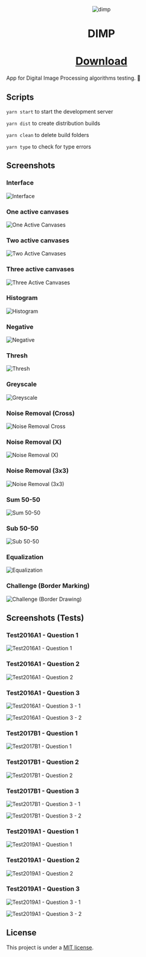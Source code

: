 <p align="center">
  <img src="/app/media/icon.png" alt="dimp" />
  <h1 align="center">DIMP</h1>

  <h1 align="center">
		<a href="https://github.com/Azganoth/dimp/releases">Download</a>
	</h1>
</p>

App for Digital Image Processing algorithms testing. 🧪

## Scripts

`yarn start` to start the development server

`yarn dist` to create distribution builds

`yarn clean` to delete build folders

`yarn type` to check for type errors

## Screenshots

### Interface

![Interface](/screenshots/dimp-interface.png)

### One active canvases

![One Active Canvases](/screenshots/dimp-one-active-canvases.png)

### Two active canvases

![Two Active Canvases](/screenshots/dimp-two-active-canvases.png)

### Three active canvases

![Three Active Canvases](/screenshots/dimp-three-active-canvases.png)

### Histogram

![Histogram](/screenshots/dimp-histogram.png)

### Negative

![Negative](/screenshots/dimp-negative.png)

### Thresh

![Thresh](/screenshots/dimp-thresh.png)

### Greyscale

![Greyscale](/screenshots/dimp-greyscale.png)

### Noise Removal (Cross)

![Noise Removal Cross](/screenshots/dimp-noise-removal-cross.png)

### Noise Removal (X)

![Noise Removal (X)](/screenshots/dimp-noise-removal-x.png)

### Noise Removal (3x3)

![Noise Removal (3x3)](/screenshots/dimp-noise-removal-3x3.png)

### Sum 50-50

![Sum 50-50](/screenshots/dimp-sum-50-50.png)

### Sub 50-50

![Sub 50-50](/screenshots/dimp-sub-50-50.png)

### Equalization

![Equalization](/screenshots/dimp-equalization.png)

### Challenge (Border Marking)

![Challenge (Border Drawing)](/screenshots/dimp-challenge-border-marking.png)

## Screenshots (Tests)

### Test2016A1 - Question 1

![Test2016A1 - Question 1](/screenshots/dimp-test2016A1-qt1.png)

### Test2016A1 - Question 2

![Test2016A1 - Question 2](/screenshots/dimp-test2016A1-qt2.png)

### Test2016A1 - Question 3

![Test2016A1 - Question 3 - 1](/screenshots/dimp-test2016A1-qt3-1.png)

![Test2016A1 - Question 3 - 2](/screenshots/dimp-test2016A1-qt3-2.png)

### Test2017B1 - Question 1

![Test2017B1 - Question 1](/screenshots/dimp-test2017B1-qt1.png)

### Test2017B1 - Question 2

![Test2017B1 - Question 2](/screenshots/dimp-test2017B1-qt2.png)

### Test2017B1 - Question 3

![Test2017B1 - Question 3 - 1](/screenshots/dimp-test2017B1-qt3-1.png)

![Test2017B1 - Question 3 - 2](/screenshots/dimp-test2017B1-qt3-2.png)

### Test2019A1 - Question 1

![Test2019A1 - Question 1](/screenshots/dimp-test2019A1-qt1.png)

### Test2019A1 - Question 2

![Test2019A1 - Question 2](/screenshots/dimp-test2019A1-qt2.png)

### Test2019A1 - Question 3

![Test2019A1 - Question 3 - 1](/screenshots/dimp-test2019A1-qt3-1.png)

![Test2019A1 - Question 3 - 2](/screenshots/dimp-test2019A1-qt3-2.png)

## License

This project is under a [MIT license](/LICENSE).
